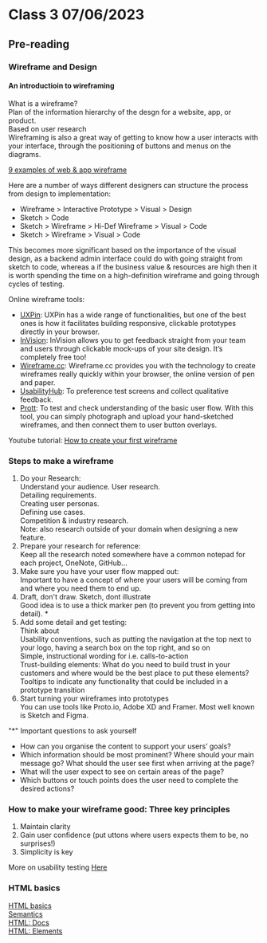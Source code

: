 # Class 3 07/06/2023

## Pre-reading
### Wireframe and Design
#### An introductioin to wireframing
What is a wireframe?  
Plan of the information hierarchy of the desgn for a website, app, or product.  
Based on user research  
Wireframing is also a great way of getting to know how a user interacts with your interface, through the positioning of buttons and menus on the diagrams.  

[9 examples of web & app wireframe](https://careerfoundry.com/en/blog/ux-design/website-app-wireframe-examples/)  

Here are a number of ways different designers can structure the process from design to implementation:  

- Wireframe > Interactive Prototype > Visual > Design
- Sketch > Code
- Sketch > Wireframe > Hi-Def Wireframe > Visual > Code
- Sketch > Wireframe > Visual > Code

This becomes more significant based on the importance of the visual design, as a backend admin interface could do with going straight from sketch to code, whereas a if the business value & resources are high then it is worth spending the time on a high-definition wireframe and going through cycles of testing.

Online wireframe tools:
- [UXPin](https://www.uxpin.com/): UXPin has a wide range of functionalities, but one of the best ones is how it facilitates building responsive, clickable prototypes directly in your browser.
- [InVision](https://www.invisionapp.com/): InVision allows you to get feedback straight from your team and users through clickable mock-ups of your site design. It’s completely free too!
- [Wireframe.cc](https://wireframe.cc/): Wireframe.cc provides you with the technology to create wireframes really quickly within your browser, the online version of pen and paper.
- [UsabilityHub](https://usabilityhub.com/): To preference test screens and collect qualitative feedback.
- [Prott](https://prottapp.com/features/): To test and check understanding of the basic user flow. With this tool, you can simply photograph and upload your hand-sketched wireframes, and then connect them to user button overlays.


Youtube tutorial: [How to create your first wireframe](https://youtu.be/qpH7-KFWZRI)


### Steps to make a wireframe
1. Do your Research:   
        Understand your audience. 
                User research.  
                Detailing requirements.  
                Creating user personas.  
                Defining use cases.  
                Competition & industry research.  
        Note: also research outside of your domain when designing a new feature.
2. Prepare your research for reference:  
        Keep all the research noted somewhere have a common notepad for each project, OneNote, GitHub...
3. Make sure you have your user flow mapped out:  
        Important to have a concept of where your users will be coming from and where you need them to end up.
4. Draft, don't draw. Sketch, dont illustrate  
        Good idea is to use a thick marker pen (to prevent you from getting into detail). *
5. Add some detail and get testing:  
    Think about  
            Usability conventions, such as putting the navigation at the top next to your logo, having a search box on the top right, and so on  
            Simple, instructional wording for i.e. calls-to-action  
            Trust-building elements: What do you need to build trust in your customers and where would be the best place to put these elements?  
            Tooltips to indicate any functionality that could be included in a prototype transition
6. Start turning your wireframes into prototypes  
        You can use tools like Proto.io, Adobe XD and Framer. Most well known is Sketch and Figma.

"*" Important questions to ask yourself
* How can you organise the content to support your users’ goals?
* Which information should be most prominent? Where should your main message go? What should the user see first when arriving at the page?
* What will the user expect to see on certain areas of the page?
* Which buttons or touch points does the user need to complete the desired actions?

### How to make your wireframe good: Three key principles
1. Maintain clarity
2. Gain user confidence (put uttons where users expects them to be, no surprises!)
3. Simplicity is key




More on usability testing [Here](https://careerfoundry.com/en/blog/ux-design/how-to-conduct-usability-testing-a-step-by-step-guide/)

### HTML basics
[HTML basics](https://developer.mozilla.org/en-US/docs/Learn/Getting_started_with_the_web/HTML_basics#so_what_is_html)  
[Semantics](https://developer.mozilla.org/en-US/docs/Glossary/Semantics)  
[HTML: Docs ](https://developer.mozilla.org/en-US/docs/Web/HTML)  
[HTML: Elements](https://developer.mozilla.org/en-US/docs/Web/HTML/Element)